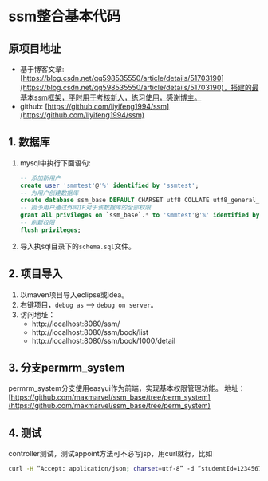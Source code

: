 # ssm整合基本代码
## 原项目地址	
- 基于博客文章:[https://blog.csdn.net/qq598535550/article/details/51703190](https://blog.csdn.net/qq598535550/article/details/51703190)，搭建的最基本ssm框架，平时用于考核新人，练习使用，感谢博主。		
- github:	[https://github.com/liyifeng1994/ssm](https://github.com/liyifeng1994/ssm)	

## 1. 数据库
1. mysql中执行下面语句:	
	```sql
	-- 添加新用户
	create user 'smmtest'@'%' identified by 'ssmtest';
	-- 为用户创建数据库
	create database ssm_base DEFAULT CHARSET utf8 COLLATE utf8_general_ci;
	-- 授予用户通过外网IP对于该数据库的全部权限
	grant all privileges on `ssm_base`.* to 'smmtest'@'%' identified by 'smmtest';
	-- 刷新权限
	flush privileges;
	```		
2. 导入执sql目录下的`schema.sql`文件。

## 2. 项目导入
1. 以maven项目导入eclipse或idea。
2. 右键项目，`debug as` --> `debug on server`。
3. 访问地址：		
	- http://localhost:8080/ssm/	
	- http://localhost:8080/ssm/book/list	
	- http://localhost:8080/ssm/book/1000/detail	
	
## 3. 分支permrm_system
permrm_system分支使用easyui作为前端，实现基本权限管理功能。	
地址：[https://github.com/maxmarvel/ssm_base/tree/perm_system](https://github.com/maxmarvel/ssm_base/tree/perm_system)	

## 4. 测试
controller测试，测试appoint方法可不必写jsp，用curl就行，比如		
```sh
curl -H “Accept: application/json; charset=utf-8” -d “studentId=1234567890” localhost:8080/ssm_perm/book/1003/appoint
```